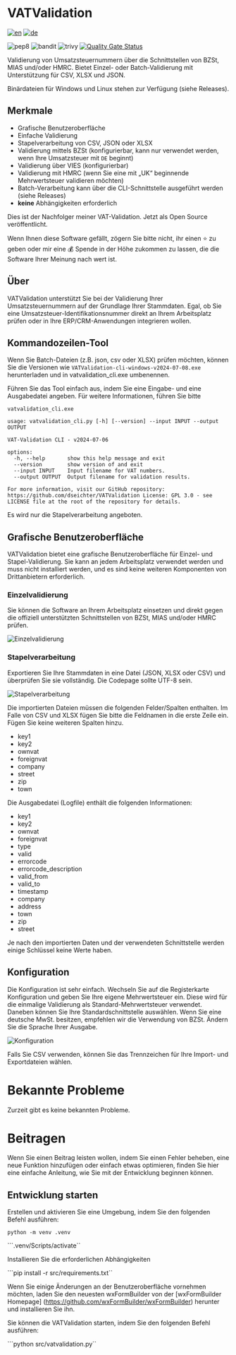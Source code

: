 # VATValidation

[![en](https://img.shields.io/badge/lang-en-blue.svg)](https://github.com/dseichter/VATValidation/blob/main/README.md)
[![de](https://img.shields.io/badge/lang-de-blue.svg)](https://github.com/dseichter/VATValidation/blob/main/README-de.md)

![pep8](https://github.com/dseichter/VATValidation/actions/workflows/pep8.yml/badge.svg)
![bandit](https://github.com/dseichter/VATValidation/actions/workflows/bandit.yml/badge.svg)
![trivy](https://github.com/dseichter/VATValidation/actions/workflows/trivy.yml/badge.svg)
[![Quality Gate Status](https://sonarcloud.io/api/project_badges/measure?project=dseichter_VATValidation&metric=alert_status)](https://sonarcloud.io/summary/new_code?id=dseichter_VATValidation)

Validierung von Umsatzsteuernummern über die Schnittstellen von BZSt, MIAS und/oder HMRC. Bietet Einzel- oder Batch-Validierung mit Unterstützung für CSV, XLSX und JSON.

Binärdateien für Windows und Linux stehen zur Verfügung (siehe Releases).

## Merkmale

* Grafische Benutzeroberfläche
* Einfache Validierung
* Stapelverarbeitung von CSV, JSON oder XLSX
* Validierung mittels BZSt (konfigurierbar, kann nur verwendet werden, wenn Ihre Umsatzsteuer mit `DE` beginnt)
* Validierung über VIES (konfigurierbar)
* Validierung mit HMRC (wenn Sie eine mit „UK“ beginnende Mehrwertsteuer validieren möchten)
* Batch-Verarbeitung kann über die CLI-Schnittstelle ausgeführt werden (siehe Releases)
* **keine** Abhängigkeiten erforderlich

Dies ist der Nachfolger meiner VAT-Validation. Jetzt als Open Source veröffentlicht.

Wenn Ihnen diese Software gefällt, zögern Sie bitte nicht, ihr einen :star: zu geben oder mir eine :moneybag: Spende in der Höhe zukommen zu lassen, die die Software Ihrer Meinung nach wert ist.

## Über

VATValidation unterstützt Sie bei der Validierung Ihrer Umsatzsteuernummern auf der Grundlage Ihrer Stammdaten. Egal, ob Sie eine Umsatzsteuer-Identifikationsnummer direkt an Ihrem Arbeitsplatz prüfen oder in Ihre ERP/CRM-Anwendungen integrieren wollen.

## Kommandozeilen-Tool

Wenn Sie Batch-Dateien (z.B. json, csv oder XLSX) prüfen möchten, können Sie die Versionen wie `VATValidation-cli-windows-v2024-07-08.exe` herunterladen und in vatvalidation_cli.exe umbenennen.

Führen Sie das Tool einfach aus, indem Sie eine Eingabe- und eine Ausgabedatei angeben. Für weitere Informationen, führen Sie bitte

``vatvalidation_cli.exe``

```shell
usage: vatvalidation_cli.py [-h] [--version] --input INPUT --output OUTPUT

VAT-Validation CLI - v2024-07-06

options:
  -h, --help       show this help message and exit
  --version        show version of and exit
  --input INPUT    Input filename for VAT numbers.
  --output OUTPUT  Output filename for validation results.

For more information, visit our GitHub repository: https://github.com/dseichter/VATValidation License: GPL 3.0 - see LICENSE file at the root of the repository for details.
```

Es wird nur die Stapelverarbeitung angeboten.

## Grafische Benutzeroberfläche

VATValidation bietet eine grafische Benutzeroberfläche für Einzel- und Stapel-Validierung. Sie kann an jedem Arbeitsplatz verwendet werden und muss nicht installiert werden, und es sind keine weiteren Komponenten von Drittanbietern erforderlich.

### Einzelvalidierung

Sie können die Software an Ihrem Arbeitsplatz einsetzen und direkt gegen die offiziell unterstützten Schnittstellen von BZSt, MIAS und/oder HMRC prüfen.

![Einzelvalidierung](images/single.png "VATValidation Einzelvalidierung")

### Stapelverarbeitung

Exportieren Sie Ihre Stammdaten in eine Datei (JSON, XLSX oder CSV) und überprüfen Sie sie vollständig. Die Codepage sollte UTF-8 sein.

![Stapelverarbeitung](images/batch.png "VATValidation Stapelverarbeitung")

Die importierten Dateien müssen die folgenden Felder/Spalten enthalten. Im Falle von CSV und XLSX fügen Sie bitte die Feldnamen in die erste Zeile ein. Fügen Sie keine weiteren Spalten hinzu.

* key1
* key2
* ownvat
* foreignvat
* company
* street
* zip
* town

Die Ausgabedatei (Logfile) enthält die folgenden Informationen:

* key1
* key2
* ownvat
* foreignvat
* type
* valid
* errorcode
* errorcode_description
* valid_from
* valid_to
* timestamp
* company
* address
* town
* zip
* street

Je nach den importierten Daten und der verwendeten Schnittstelle werden einige Schlüssel keine Werte haben.

## Konfiguration

Die Konfiguration ist sehr einfach. Wechseln Sie auf die Registerkarte Konfiguration und geben Sie Ihre eigene Mehrwertsteuer ein. Diese wird für die einmalige Validierung als Standard-Mehrwertsteuer verwendet. 
Daneben können Sie Ihre Standardschnittstelle auswählen. Wenn Sie eine deutsche MwSt. besitzen, empfehlen wir die Verwendung von BZSt. Ändern Sie die Sprache Ihrer Ausgabe.

![Konfiguration](images/config.png "Konfiguration der VAT-Validierung")

Falls Sie CSV verwenden, können Sie das Trennzeichen für Ihre Import- und Exportdateien wählen.

# Bekannte Probleme

Zurzeit gibt es keine bekannten Probleme.

# Beitragen

Wenn Sie einen Beitrag leisten wollen, indem Sie einen Fehler beheben, eine neue Funktion hinzufügen oder einfach etwas optimieren, finden Sie hier eine einfache Anleitung, wie Sie mit der Entwicklung beginnen können.

## Entwicklung starten

Erstellen und aktivieren Sie eine Umgebung, indem Sie den folgenden Befehl ausführen:

```python -m venv .venv```

```.venv/Scripts/activate``

Installieren Sie die erforderlichen Abhängigkeiten

```pip install -r src/requirements.txt``

Wenn Sie einige Änderungen an der Benutzeroberfläche vornehmen möchten, laden Sie den neuesten wxFormBuilder von der [wxFormBuilder Homepage] (https://github.com/wxFormBuilder/wxFormBuilder) herunter und installieren Sie ihn.

Sie können die VATValidation starten, indem Sie den folgenden Befehl ausführen:

```python src/vatvalidation.py``
